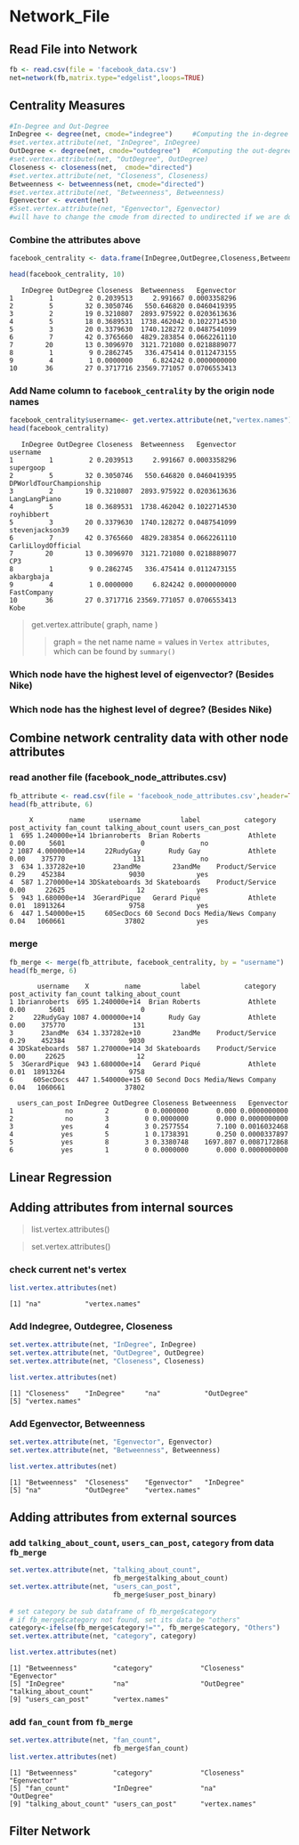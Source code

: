 # Network_File


## Read File into Network
```r
fb <- read.csv(file = 'facebook_data.csv') 
net=network(fb,matrix.type="edgelist",loops=TRUE)
```

## Centrality Measures
```r
#In-Degree and Out-Degree 
InDegree <- degree(net, cmode="indegree")     #Computing the in-degree of each node
#set.vertex.attribute(net, "InDegree", InDegree)
OutDegree <- degree(net, cmode="outdegree")   #Computing the out-degree of each node
#set.vertex.attribute(net, "OutDegree", OutDegree)
Closeness <- closeness(net,  cmode="directed")
#set.vertex.attribute(net, "Closeness", Closeness)
Betweenness <- betweenness(net, cmode="directed") 
#set.vertex.attribute(net, "Betweenness", Betweenness)
Egenvector <- evcent(net)
#Sset.vertex.attribute(net, "Egenvector", Egenvector)
#will have to change the cmode from directed to undirected if we are doing undirected 
```

### Combine the attributes above
```r
facebook_centrality <- data.frame(InDegree,OutDegree,Closeness,Betweenness,Egenvector) 

head(facebook_centrality, 10)
```
```cml
   InDegree OutDegree Closeness  Betweenness   Egenvector
1         1         2 0.2039513     2.991667 0.0003358296
2         5        32 0.3050746   550.646820 0.0460419395
3         2        19 0.3210807  2893.975922 0.0203613636
4         5        18 0.3689531  1738.462042 0.1022714530
5         3        20 0.3379630  1740.128272 0.0487541099
6         7        42 0.3765660  4829.283854 0.0662261110
7        20        13 0.3096970  3121.721080 0.0218889077
8         1         9 0.2862745   336.475414 0.0112473155
9         4         1 0.0000000     6.824242 0.0000000000
10       36        27 0.3717716 23569.771057 0.0706553413
```

### Add Name column to `facebook_centrality` by the origin node names
```r
facebook_centrality$username<- get.vertex.attribute(net,"vertex.names") 
head(facebook_centrality)
```
```cml
   InDegree OutDegree Closeness  Betweenness   Egenvector                username
1         1         2 0.2039513     2.991667 0.0003358296               supergoop
2         5        32 0.3050746   550.646820 0.0460419395 DPWorldTourChampionship
3         2        19 0.3210807  2893.975922 0.0203613636           LangLangPiano
4         5        18 0.3689531  1738.462042 0.1022714530              royhibbert
5         3        20 0.3379630  1740.128272 0.0487541099         stevenjackson39
6         7        42 0.3765660  4829.283854 0.0662261110      CarliLloydOfficial
7        20        13 0.3096970  3121.721080 0.0218889077                     CP3
8         1         9 0.2862745   336.475414 0.0112473155              akbargbaja
9         4         1 0.0000000     6.824242 0.0000000000             FastCompany
10       36        27 0.3717716 23569.771057 0.0706553413                    Kobe
```
> get.vertex.attribute( graph, name )
> > graph = the net name
> > name = values in `Vertex attributes`, which can be found by `summary()`

### Which node have the highest level of eigenvector? (Besides Nike) 
### Which node has the highest level of degree? (Besides Nike)

## Combine network centrality data with other node attributes

### read another file (facebook_node_attributes.csv)
```r
fb_attribute <- read.csv(file = 'facebook_node_attributes.csv',header=TRUE) 
head(fb_attribute, 6)
```
```cml
     X         name      username          label           category post_activity fan_count talking_about_count users_can_post
1  695 1.240000e+14 1brianroberts  Brian Roberts            Athlete          0.00      5601                   0              no
2 1087 4.000000e+14     22RudyGay       Rudy Gay            Athlete          0.00    375770                 131              no
3  634 1.337282e+10       23andMe        23andMe    Product/Service          0.29    452384                9030             yes
4  587 1.270000e+14 3DSkateboards 3d Skateboards    Product/Service          0.00     22625                  12             yes
5  943 1.680000e+14  3GerardPique   Gerard Piqué            Athlete          0.01  18913264                9758             yes
6  447 1.540000e+15     60SecDocs 60 Second Docs Media/News Company          0.04   1060661               37802             yes
```

### merge
```r
fb_merge <- merge(fb_attribute, facebook_centrality, by = "username")
head(fb_merge, 6)
```
```cml
       username    X         name          label           category post_activity fan_count talking_about_count
1 1brianroberts  695 1.240000e+14  Brian Roberts            Athlete          0.00      5601                   0
2     22RudyGay 1087 4.000000e+14       Rudy Gay            Athlete          0.00    375770                 131
3       23andMe  634 1.337282e+10        23andMe    Product/Service          0.29    452384                9030
4 3DSkateboards  587 1.270000e+14 3d Skateboards    Product/Service          0.00     22625                  12
5  3GerardPique  943 1.680000e+14   Gerard Piqué            Athlete          0.01  18913264                9758
6     60SecDocs  447 1.540000e+15 60 Second Docs Media/News Company          0.04   1060661               37802

  users_can_post InDegree OutDegree Closeness Betweenness   Egenvector
1             no        2         0 0.0000000       0.000 0.0000000000
2             no        3         0 0.0000000       0.000 0.0000000000
3            yes        4         3 0.2577554       7.100 0.0016032468
4            yes        5         1 0.1738391       0.250 0.0000337897
5            yes        8         3 0.3380748    1697.807 0.0087172868
6            yes        1         0 0.0000000       0.000 0.0000000000
```

## Linear Regression

## Adding attributes from internal sources

> list.vertex.attributes()

> set.vertex.attributes()

### check current net's vertex
```r
list.vertex.attributes(net)
```
```cml
[1] "na"           "vertex.names"
```

### Add Indegree, Outdegree, Closeness
```r
set.vertex.attribute(net, "InDegree", InDegree)
set.vertex.attribute(net, "OutDegree", OutDegree)
set.vertex.attribute(net, "Closeness", Closeness)

list.vertex.attributes(net)
```
```cml
[1] "Closeness"    "InDegree"     "na"           "OutDegree"   
[5] "vertex.names"
```

### Add Egenvector, Betweenness
```r
set.vertex.attribute(net, "Egenvector", Egenvector)
set.vertex.attribute(net, "Betweenness", Betweenness)

list.vertex.attributes(net)
```
```cml
[1] "Betweenness"  "Closeness"    "Egenvector"   "InDegree"    
[5] "na"           "OutDegree"    "vertex.names"
```

## Adding attributes from external sources

### add `talking_about_count`, `users_can_post`, `category` from data `fb_merge`
```r
set.vertex.attribute(net, "talking_about_count", 
                          fb_merge$talking_about_count)
set.vertex.attribute(net, "users_can_post", 
                          fb_merge$user_post_binary)
                          
# set category be sub dataframe of fb_merge$category
# if fb_merge$category not found, set its data be "others"
category<-ifelse(fb_merge$category!="", fb_merge$category, "Others")
set.vertex.attribute(net, "category", category)

list.vertex.attributes(net)
```
```cml
[1] "Betweenness"         "category"            "Closeness"           "Egenvector"         
[5] "InDegree"            "na"                  "OutDegree"           "talking_about_count"
[9] "users_can_post"      "vertex.names" 
```

### add `fan_count` from `fb_merge`
```r
set.vertex.attribute(net, "fan_count", 
                          fb_merge$fan_count)
list.vertex.attributes(net)
```
```cml
[1] "Betweenness"         "category"            "Closeness"           "Egenvector"         
[5] "fan_count"           "InDegree"            "na"                  "OutDegree"
[9] "talking_about_count" "users_can_post"      "vertex.names" 
```

## Filter Network
